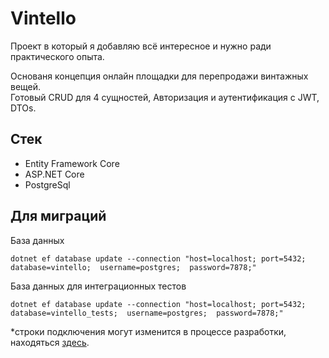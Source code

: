 # Vintello

Проект в который я добавляю всё интересное и нужно ради практического опыта.  

Основаня концепция онлайн площадки для перепродажи винтажных вещей.  
Готовый CRUD для 4 сущностей, Авторизация и аутентификация с JWT, DTOs.

## Стек
* Entity Framework Core
* ASP.NET Core
* PostgreSql

## Для миграций
База данных
```pwd
dotnet ef database update --connection "host=localhost; port=5432; database=vintello;  username=postgres;  password=7878;"
```
База данных для интеграционных тестов
```pwd
dotnet ef database update --connection "host=localhost; port=5432; database=vintello_tests;  username=postgres;  password=7878;"
```
*строки подключения могут изменится в процессе разработки, находяться [здесь](./Vintello.Web.Api/appsettings.json). 
